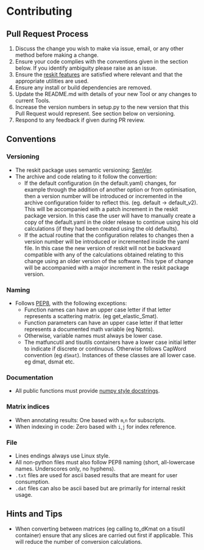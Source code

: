 # Contributing

## Pull Request Process

1. Discuss the change you wish to make via issue, email, or any other method before making a change.
2. Ensure your code complies with the conventions given in the section below. If you identify ambiguity please raise as an issue.
3. Ensure the [reskit features](https://github.com/petersbingham/reskit) are satisfied where relevant and that the appropriate utilities are used. 
4. Ensure any install or build dependencies are removed.
5. Update the README.md with details of your new Tool or any changes to current Tools.
6. Increase the version numbers in setup.py to the new version that this Pull Request would represent. See section below on versioning.
7. Respond to any feedback if given during PR review.

## Conventions

### Versioning
 - The reskit package uses semantic versioning: [SemVer](http://semver.org/).
 - The archive and code relating to it follow the convertion:
   - If the default configuration (in the default.yaml) changes, for example through the addition of another option or from optimisation, then a version number will be introduced or incremented in the archive configuration folder to reflect this. (eg. default -> default_v2). This will be accompanied with a patch increment in the reskit package version. In this case the user will have to manually create a copy of the default.yaml in the older release to continue using his old calculations (if they had been created using the old defaults).
   - If the actual routine that the configuration relates to changes then a version number will be introduced or incremented inside the yaml file. In this case the new version of reskit will not be backward compatible with any of the calculations obtained relating to this change using an older version of the software. This type of change will be accompanied with a major increment in the reskit package version.
 
### Naming
 - Follows [PEP8](https://www.python.org/dev/peps/pep-0008/), with the following exceptions:
   - Function names can have an upper case letter if that letter represents a scattering matrix. (eg get_elastic_Smat).
   - Function parameters can have an upper case letter if that letter represents a documented math variable (eg Npnts).
   - Otherwise, variable names must always be lower case.
   - The matfuncutil and tisutils containers have a lower case initial letter to indicate if discrete or continuous. Otherwise follows CapWord convention (eg `dSmat`). Instances of these classes are all lower case. eg dmat, dsmat etc.

### Documentation
 - All public functions must provide [numpy style docstrings](http://www.numpy.org/devdocs/docs/howto_document.html).

### Matrix indices
 - When annotating results: One based with `m`,`n` for subscripts.
 - When indexing in code: Zero based with `i`,`j` for index reference.
 
### File
 - Lines endings always use Linux style.
 - All non-python files must also follow PEP8 naming (short, all-lowercase names. Underscores only, no hyphens).
 - `.txt` files are used for ascii based results that are meant for user consumption.
 - `.dat` files can also be ascii based but are primarily for internal reskit usage.

## Hints and Tips
 - When converting between matrices (eg calling to_dKmat on a tisutil container) ensure that any slices are carried out first if applicable. This will reduce the number of conversion calculations.
